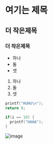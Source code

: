 # 여기는 제목
## 더 작은제목
### 더 작은제목


* 하나
* 둘
* 셋

1. 하나
2. 둘
3. 셋

```cpp
printf("HUHU\n");
return 0;

if(i == 10) {
  printf("HAHA");
}
```

![image](https://github.com/user-attachments/assets/164a0076-a731-4878-848a-768c7262d392)

